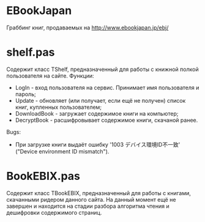EBookJapan
==========

Граббинг книг, продаваемых на http://www.ebookjapan.jp/ebj/

shelf.pas
==========

Содержит класс TShelf, предназначенный для работы с книжной полкой пользователя на сайте. Функции:
  * LogIn - вход пользователя на сервис. Принимает имя пользователя и пароль;
  * Update - обновляет (или получает, если ещё не получен) список книг, купленных пользователем;
  * DownloadBook - загружает содержимое книги на компьютер;
  * DecryptBook - расшифровывает содержимое книги, скачаной ранее.

Bugs:
  * При загрузке книги выдаёт ошибку '1003  デバイス環境ID不一致' ("Device environment ID mismatch").
  
BookEBIX.pas
==========

Содержит класс TBookEBIX, предназначенный для работы с книгами, скачанными ридером данного сайта. На данный момент ещё не завершен и находится на стадии разбора алгоритма чтения и дешифровки содержимого страниц.

